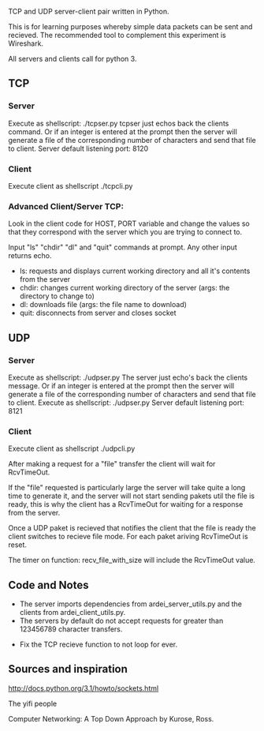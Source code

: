 
TCP and UDP server-client pair written in Python.

This is for learning purposes whereby simple data packets can be sent and recieved.
The recommended tool to complement this experiment is Wireshark.

All servers and clients call for python 3.

## TCP
### Server
Execute as shellscript: ./tcpser.py
tcpser just echos back the clients command. Or if an integer is entered at the prompt then the server will generate a file of the corresponding number of characters and send that file to client.
Server default listening port: 8120

### Client
Execute client as shellscript ./tcpcli.py

### Advanced Client/Server  TCP:
Look in the client code for HOST, PORT variable and change the values so that they correspond with the server which you are trying to connect to.


Input "ls" "chdir" "dl" and "quit" commands at prompt. Any other input returns echo.

* ls: requests and displays current working directory and all it's contents from the server
* chdir: changes current working directory of the server (args: the directory to change to)
* dl: downloads file (args: the file name to download)
* quit: disconnects from server and closes socket




## UDP
### Server
Execute as shellscript: ./udpser.py
The server just echo's back the clients message. Or if an integer is entered at the prompt then the server will generate a file of the corresponding number of characters and send that file to client.
Execute as shellscript: ./udpser.py
Server default listening port: 8121

### Client
Execute client as shellscript ./udpcli.py

After making a request for a "file" transfer the client will wait for RcvTimeOut.

If the "file" requested is particularly large the server will take quite a long time to generate it, and the server will not start sending pakets util the file is ready, this is why the client has a RcvTimeOut for waiting for a response from the server.

Once a UDP paket is recieved that notifies the client that the file is ready the client switches to recieve file mode. For each paket ariving RcvTimeOut is reset.

The timer on function: recv_file_with_size will include the RcvTimeOut value.




## Code and Notes
* The server imports dependencies from ardei_server_utils.py and the clients from ardei_client_utils.py.
* The servers by default do not accept requests for greater than 123456789 character transfers.

- Fix the TCP recieve function to not loop for ever.


## Sources and inspiration
http://docs.python.org/3.1/howto/sockets.html

The yifi people

Computer Networking: A Top Down Approach by Kurose, Ross.


